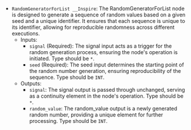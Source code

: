 - `RandomGeneratorForList __Inspire`: The RandomGeneratorForList node is designed to generate a sequence of random values based on a given seed and a unique identifier. It ensures that each sequence is unique to its identifier, allowing for reproducible randomness across different executions.
    - Inputs:
        - `signal` (Required): The signal input acts as a trigger for the random generation process, ensuring the node's operation is initiated. Type should be `*`.
        - `seed` (Required): The seed input determines the starting point of the random number generation, ensuring reproducibility of the sequence. Type should be `INT`.
    - Outputs:
        - `signal`: The signal output is passed through unchanged, serving as a continuity element in the node's operation. Type should be `*`.
        - `random_value`: The random_value output is a newly generated random number, providing a unique element for further processing. Type should be `INT`.
